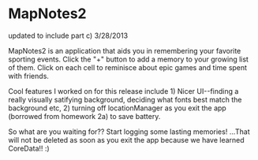 MapNotes2
=========
updated to include part c) 3/28/2013

MapNotes2 is an application that aids you in remembering your favorite sporting events.  Click the "+" button to add a memory to your growing list of them.  Click on each cell to reminisce about epic games and time spent with friends.

Cool features I worked on for this release include 1) Nicer UI--finding a really visually satifying background, deciding what fonts best match the background etc, 2) turning off locationManager as you exit the app (borrowed from homework 2a) to save battery.

So what are you waiting for?? Start logging some lasting memories! ...That will not be deleted as soon as you exit the app because we have learned CoreData!! :)







